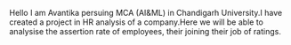 Hello I am Avantika persuing MCA (AI&ML) in Chandigarh University.I have created a project in HR analysis of a company.Here we will be able to analysise the assertion rate of employees, their joining their job of ratings.
